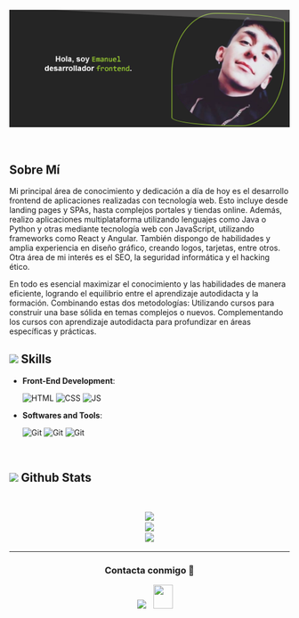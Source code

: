 
<p align="center">
  <img src="https://github.com/EmanuelFantin/web-portfolio-emanuelfantin/blob/main/banner-github.png">
</p>
<br>

## Sobre Mí

<p>Mi principal área de conocimiento y dedicación a día de hoy es el desarrollo frontend de aplicaciones realizadas con tecnología web. Esto incluye desde landing pages y SPAs, hasta complejos portales y tiendas online.
Además, realizo aplicaciones multiplataforma utilizando lenguajes como Java o Python y otras mediante tecnología web con JavaScript, utilizando frameworks como React y Angular.
También dispongo de habilidades y amplia experiencia en diseño gráfico, creando logos, tarjetas, entre otros.
Otra área de mi interés es el SEO, la seguridad informática y el hacking ético.

En todo es esencial maximizar el conocimiento y las habilidades de manera eficiente, logrando el equilibrio entre el aprendizaje autodidacta y la formación. Combinando estas dos metodologías:
Utilizando cursos para construir una base sólida en temas complejos o nuevos.
Complementando los cursos con aprendizaje autodidacta para profundizar en áreas específicas y prácticas.</p>


## <img src="https://media2.giphy.com/media/QssGEmpkyEOhBCb7e1/giphy.gif?cid=ecf05e47a0n3gi1bfqntqmob8g9aid1oyj2wr3ds3mg700bl&rid=giphy.gif" width ="25"><b> Skills</b>

<p align="center">
  
- **Front-End Development**:

   <img src="https://user-images.githubusercontent.com/64439609/212556407-f122dc0e-901c-4df7-960f-29a3b52c5349.png" width="40" height="40" alt="HTML" />
   <img src="https://user-images.githubusercontent.com/64439609/212556203-47a51702-fec1-4275-bafb-6afdea15b092.png" width="40" height="40" alt="CSS" />
   <img src="https://user-images.githubusercontent.com/64439609/212556085-e6f8391a-6f25-43d5-8bfe-818167047cfb.png" width="40" height="40" alt="JS"/>



- **Softwares and Tools**:

    <img src="https://user-images.githubusercontent.com/64439609/212556685-de9a7c04-31b0-43b6-af39-7c82ac13b321.png" width="40" height="40" alt="Git"/>
    <img src="https://user-images.githubusercontent.com/64439609/212556741-81407849-82c8-4926-854f-820e8a644375.png" width="40" height="40" alt="Git"/>
    <img src="https://user-images.githubusercontent.com/64439609/212556802-77a65ec1-aa71-4272-b603-1a57d1914678.png" width="40" height="40" alt="Git"/>



<br>
</p>


## <img src="https://media.giphy.com/media/iY8CRBdQXODJSCERIr/giphy.gif" width="35"><b> Github Stats </b>
<br>

<div align="center">

![](https://github-readme-stats.vercel.app/api?username=Mahdiiye&theme=dracula&hide_border=false&include_all_commits=true&count_private=true)<br/>
![](https://github-readme-streak-stats.herokuapp.com/?user=Mahdiiye&theme=dracula&hide_border=false)<br/>
![](https://github-readme-stats.vercel.app/api/top-langs/?username=Mahdiiye&theme=dracula&hide_border=false&include_all_commits=true&count_private=true&layout=compact)
	
</a>
</div>



-----

<h3 align="center" >Contacta conmigo 🤝 </h3>

<p align="center">

 <div align="center"  class="icons-social" style="margin-left: 10px;">
        <a   target="_blank" href="https://www.linkedin.com/in/emanuelfantin">
			<img src="https://img.icons8.com/doodle/40/000000/linkedin--v2.png" style="margin-left: 10px;" ></a>
           <a style="margin-left: 10px;" target="_blank" href="mailto:fantinemanuel@gmail.com?Subject=Ví%20tú%20portafolio%20en%20linea%20y%20quisiera%20ponerme%20en%20contacto">
		<img src="https://img.icons8.com/doodle/2x/gmail-new.png" style=" width:35px; height:43px;"></a>
      </div>

</p>


	

</div>
